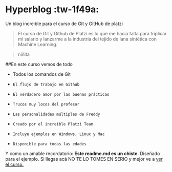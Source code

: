 # Hyperblog :tw-1f49a:
Un blog increible para el curso de Git y GitHub de platzi
> El curso de Git y Github de Platzi es lo que me hacía falta para triplicar mi salario y lanzarme a la industria del tejido de lana sintética con Machine Learning.

> niñita

##En este curso vemos de todo


-   Todos los comandos de Git
-     El flujo de trabajo en Github
-     El verdadero amor por las buenas prácticas
-     Trucos muy locos del profesor
-     Las personalidades múltiples de Freddy
-     Creado por el increíble Platzi Team
-     Incluye ejemplos en Windows, Linux y Mac
-     Disponible para todas las edades

Y como un amable recordatorio: **Este readme.md es un chiste**. Diseñado para el ejemplo. Si llegas acá NO TE LO TOMES EN SERIO y mejor ve a [ver el curso.](http://https://platzi.com/clases/1557-git-github/19977-readmemd-es-una-excelente-practica/ "ver el curso.")